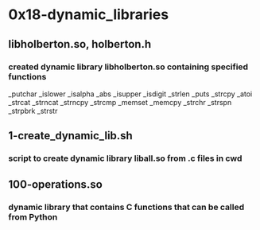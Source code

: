 # 0x18-dynamic_libraries
## libholberton.so, holberton.h
### created dynamic library libholberton.so containing specified functions
_putchar _islower _isalpha _abs _isupper _isdigit _strlen _puts _strcpy _atoi _strcat _strncat _strncpy _strcmp _memset _memcpy _strchr _strspn _strpbrk _strstr
## 1-create_dynamic_lib.sh
### script to create dynamic library liball.so from .c files in cwd
## 100-operations.so
### dynamic library that contains C functions that can be called from Python
